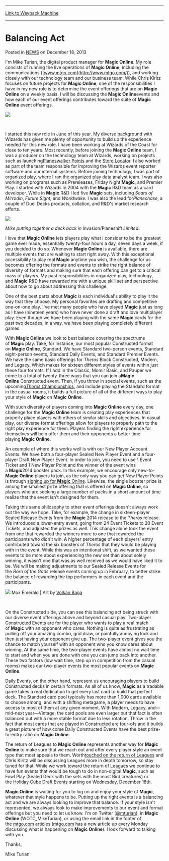 
---
[Link to Wayback Machine](https://web.archive.org/web/20220525105856/https://magic.wizards.com/en/articles/archive/balancing-act-2013-12-18)

[_metadata_:description]:- "I'm Mike Turian, the digital product manager for Magic Online. My role consists of running the live operations of Magic Online, including the communications (www.mtgo.com), and working closely with our technology team and our business team. While Chris Kiritz focuses on future projects for Magic Online, one of the responsibilities I have in my new role is to determine the"
[_metadata_:generator]:- "Drupal 7 (http://drupal.org)"
[_metadata_:node]:- "149671"
[_metadata_:publish_date]:- "2013-12-18"
[_metadata_:source]:- "div-main-content"
[_metadata_:title]:- "Balancing Act"
[_metadata_:wayback_capture_timestamp]:- "2022-05-25 10:58:56"
[_metadata_:wayback_raw_url]:- "https://web.archive.org/web/20220525105856id_/https://magic.wizards.com/en/articles/archive/balancing-act-2013-12-18"
[_metadata_:wayback_url]:- "https://magic.wizards.com/en/articles/archive/balancing-act-2013-12-18"
---


Balancing Act
=============



 Posted in [NEWS](/en/articles)
 on December 18, 2013 










I'm Mike Turian, the digital product manager for **Magic Online**. My role consists of running the live operations of **Magic Online**, including the communications ([www.mtgo.com](http://www.mtgo.com/)), and working closely with our technology team and our business team. While Chris Kiritz focuses on future projects for **Magic Online**, one of the responsibilities I have in my new role is to determine the event offerings that are on **Magic Online** on a weekly basis. I will be discussing the **Magic Online**events and how each of our event offerings contributes toward the suite of **Magic Online** event offerings.



![](https://media.wizards.com/images/magic/daily/features/feat211b_mtgo.jpg)

 


I started this new role in June of this year. My diverse background with Wizards has given me plenty of opportunity to build up the experience needed for this new role. I have been working at Wizards of the Coast for close to ten years. Most recently, before joining the **Magic Online** team, I was a producer on the technology team at Wizards, working on projects such as launching[Planeswalker Points](http://archive.wizards.com/magic/planeswalkerpoints) and the [Store Locator](http://locator.wizards.com/). I also worked as part of the team responsible for improving the Wizards event reporter software and our internal systems. Before joining technology, I was part of organized play, where I ran the organized play data analyst team. I was also working on programs such as Prereleases, Friday Night **Magic**, and Premier Play. I started with Wizards in 2004 with the **Magic** R&D team as a card developer. While in **Magic** R&D I led five **Magic** sets, including *Scars of Mirrodin*, *Future Sight*, and *Worldwake*. I was also the lead for*Planechase*, a couple of Duel Decks products, collation, and R&D's market research efforts.



![](https://media.wizards.com/legacy/mtg/images/magazine/events/halloffame/2008/turian1.jpg)
  
*Mike putting together a deck back in* Invasion/Planeshift *Limited.*
 


I love that **Magic Online** lets players play what I consider to be the greatest game ever made, essentially twenty-four hours a day, seven days a week, if you decided to do so. Whenever **Magic Online** is available, there are multiple events that are waiting to start right away. With this exceptional accessibility to play real **Magic** anytime you wish, the challenge for us becomes offering the formats and events to strike the right balance of diversity of formats and making sure that each offering can get to a critical mass of players. My past responsibilities in organized play, technology, and **Magic** R&D have rewarded me with a unique skill set and perspective about how to go about addressing this challenge.


One of the best parts about **Magic** is each individual's ability to play it the way that they choose. My personal favorites are drafting and competitive one-on-one play. I've met many people who have played **Magic** just as long as I have (nineteen years) who have never done a draft and love multiplayer play. Even though we have been playing with the same **Magic** cards for the past two decades, in a way, we have been playing completely different games.


With **Magic Online** we look to best balance covering the spectrums of **Magic** play. Take, for instance, our most popular Constructed format on **Magic Online**, Standard. We have Standard two-person events, Standard eight-person events, Standard Daily Events, and Standard Premier Events. We have the same basic offerings for *Theros* Block Constructed, Modern, and Legacy. Which makes for sixteen different styles of events within just these four formats. If I add in the Classic, Momir Basic, and Pauper we come to a total of twenty-three ways that you can join a**Magic Online** Constructed event. Then, if you throw in special events, such as the upcoming[*Theros* Championships](http://archive.wizards.com/Magic/Magazine/Article.aspx?x=mtg/daily/other/10072013), and include playing the Standard format in the casual rooms, it builds a full picture of all of the different ways to play your style of **Magic** on **Magic Online**.


With such diversity of players coming into **Magic Online** every day, one challenge for the **Magic Online** team is creating play experiences that properly place players with others of similar skills and objectives. In casual play, our diverse format offerings allow for players to properly path to the right play experience for them. Players finding the right experience for themselves will help offer them and their opponents a better time playing **Magic Online**.


An example of where this works well is with our New Player Account Events. We have both a four-player Sealed New Player Event and a four-player Draft New Player Event. In order to join, you need to use 1 Event Ticket and 1 New Player Point and the winner of the event wins a **Magic**2014 booster pack. In this example, we encourage only new-to-**Magic Online** players to join, as the only way you can get New Player Points is through [signing up for **Magic** Online](https://accounts.onlinegaming.wizards.com/accountsignup.aspx). Likewise, the single booster prize is among the smallest prize offering that is offered on **Magic Online**, so players who are seeking a large number of packs in a short amount of time realize that the event isn't designed for them.


Taking this same philosophy to other event offerings doesn't always work out the way we hope. Take, for example, the change in sixteen-player Sealed Release Events from the **Magic** 2014 release to the *Theros* release. We introduced a lower-entry event, going from 24 Event Tickets to 20 Event Tickets, and adjusted the prizes as well. This change alone took the event from one that rewarded the winners more to one that rewarded the participants who didn't win. A higher percentage of each players' entry contributed toward the six boosters of *Theros* that they would be playing with in the event. While this was an intentional shift, as we wanted these events to be more about experiencing the new set than about solely winning, it wasn't one that was as well received as we would have liked it to be. We will be making adjustments to our Sealed Release Events for the *Born of the Gods* release events coming up in February, to better strike the balance of rewarding the top performers in each event and the participants.


![](https://media.wizards.com/images/magic/daily/features/feat278c_moxemerald.jpg)
Mox Emerald | Art by [Volkan Baga](http://gatherer.wizards.com/pages/search/default.aspx?action=advanced&artist=%5B%22volkan%20baga%22%5D)


 


On the Constructed side, you can see this balancing act being struck with our diverse event offerings above and beyond casual play. Two-player Constructed Events are for the player who wants to play a real match of **Magic** with an opponent who cares. Nothing is quite as frustrating as pulling off your amazing combo, god draw, or painfully annoying lock and then just having your opponent give up. The two-player event gives you the chance to match yourself with an opponent who you know cares about winning. At the same time, the two-player events have almost no wait time to start and when you are done with one you can jump back into another. These two factors (low wait time, step up in competition from the casual rooms) makes our two-player events the most popular events on **Magic Online**.


Daily Events, on the other hand, represent us encouraging players to build Constructed decks in certain formats. As all of us know, **Magic** as a tradable game takes a real dedication to get every last card to build that perfect deck. The Standard card pool typically has more than 1,000 cards available to choose among, and with a shifting metagame, a player needs to have access to most of them at any given moment. With Modern, Legacy, and—mid-next year—Vintage, the card pools are even larger but that fact is often balanced out with a more stable format due to less rotation. Throw in the fact that most cards that are played in Constructed are four-ofs and it builds a great picture of how come Daily Constructed Events have the best prize-to-entry ratio on **Magic Online**.


The return of Leagues to **Magic Online** represents another way for **Magic Online** to make sure that we reach out and offer every player style an event type that most appeals to them. Worth[touched on the return of Leagues](http://archive.wizards.com/Magic/Magazine/Article.aspx?x=mtg/daily/feature/278) and Chris Kiritz will be discussing Leagues more in depth tomorrow, so stay tuned for that. While we work toward the return of Leagues we continue to have fun events that would be tough to do in non-digital **Magic**, such as Fowl Play (Sealed Deck with the sets with the most Bird creatures) or the [Holiday Cube Draft Events](http://archive.wizards.com/magic/magazine/article.aspx?x=mtg/daily/other/11252013/holidaycube) starting on Wednesday, December 18th.


**Magic Online** is waiting for you to log on and enjoy your style of **Magic**, whatever that style happens to be. Putting up the right events is a balancing act and we are always looking to improve that balance. If your style isn't represented, we always look to make improvements to our event and format offerings but you need to let us know. I'm on Twitter ([@mturian](https://twitter.com/@mturian)), in **Magic Online** (WOTC\_MikeTurian), or using the email link in the footer of the [mtgo.com](http://www.mtgo.com/) articles ([mtgo.com](http://www.mtgo.com/) has a new article up every Monday discussing what is happening on **Magic Online**). I look forward to talking with you.


Thanks,


Mike Turian







